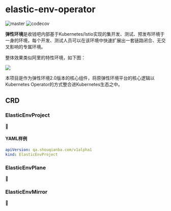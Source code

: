 # elastic-env-operator

![master](https://github.com/WoSai/elastic-env-operator/workflows/master/badge.svg?branch=master) 
![codecov](https://codecov.io/gh/WoSai/elastic-env-operator/branch/master/graph/badge.svg)


**弹性环境**是收钱吧内部基于Kubernetes/Istio实现的集开发、测试、预发布环境于一身的环境，每个开发、测试人员可以在该环境中快速扩展出一套链路闭合、无交叉影响的专属环境。

整体效果类似阿里的特性环境，如下图：

![](https://cdn.ancii.com/article/image/v1/ez/Ju/_m/m_JzueHnNG9dtZ-kWJtDtXuQlTGSxuOADzMMhiO2UACYuHTbZLUD4F972VqqlXugLNwCHTQ5r54fuKH1ONqw939cnN5NncBb0UYUQwKy5us.jpg)

本项目是作为弹性环境2.0版本的核心组件，将原弹性环境平台的核心逻辑以Kubernetes Operator的方式整合进Kubernetes生态之中。

## CRD

### ElasticEnvProject

🍺

#### YAML样例

```yaml
apiVersion: qa.shouqianba.com/v1alpha1
kind: ElasticEnvProject
```

### ElasticEnvPlane

🍺

### ElasticEnvMirror

🍺
